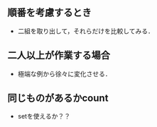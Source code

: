## 順番を考慮するとき
 - 二組を取り出して，それらだけを比較してみる．
 
## 二人以上が作業する場合
 - 極端な例から徐々に変化させる．

## 同じものがあるかcount
 - setを使えるか？？
